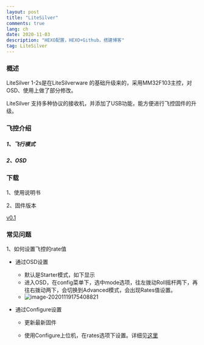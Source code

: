 ```yaml
---
layout: post
title: "LiteSilver"
comments: true
lang: ch
date: 2020-11-03
description: "HEXO配置，HEXO+Github，搭建博客"
tag: LiteSilver
---
```


### 概述
LiteSilver 1-2s是在LiteSilverware 的基础升级来的，采用MM32F103主控，对OSD、使用上做了部分修改。

LiteSilver 支持多种协议的接收机，并添加了USB功能，能方便进行飞控固件的升级。



### 飞控介绍

##### 1、飞行模式

##### 2、OSD



### 下载

1、使用说明书

2、固件版本

[v0.1](https://github.com/BETAFPV/BETAFPV.github.io/releases/tag/0.1)

### 常见问题

1、如何设置飞控的rate值

- 通过OSD设置
  - 默认是Starter模式，如下显示
  - 进入OSD，在config菜单下，选中mode选项，往左拨动Roll摇杆两下，再往右拨动两下，会切换到Advanced模式，会出现Rates值设置。
  - ![image-20201119175408821](https://i.loli.net/2020/11/19/azXJ9osThe6Og5G.png)

- 通过Configure设置

  - 更新最新固件

  - 使用Configure上位机，在rates选项下设置。详细见[这里](https://betafpv.github.io/2020/11/Configure/)

    

